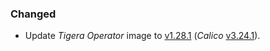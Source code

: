 ### Changed

- Update _Tigera Operator_ image to [v1.28.1](https://github.com/tigera/operator/releases/tag/v1.28.1) (_Calico_ [v3.24.1](https://github.com/projectcalico/calico/releases/tag/v3.24.1)).
